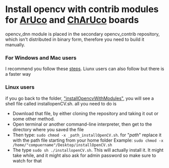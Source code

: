 # Install opencv with contrib modules for [ArUco](https://docs.opencv.org/3.4.0/db/da9/tutorial_aruco_board_detection.html) and [ChArUco](https://docs.opencv.org/3.1.0/df/d4a/tutorial_charuco_detection.html) boards
opencv_dnn module is placed in the secondary opencv_contrib repository, which isn't distributed in binary form, therefore you need to build it manually.

### For Windows and Mac users
I recommend you follow these [steps](https://docs.opencv.org/3.2.0/de/d25/tutorial_dnn_build.html). Liunx users can also follow but there is a faster way

### Linux users
if you go back to the folder, ["installOpencvWithModules"](https://github.com/N-kelkay/opencv-installer/tree/master/installOpencvWithModules), you will see a shell file called installopenCV.sh. all you need to do is 
- Download that file, by either cloning the repository and taking it out or some other method.
- Open terminal or another command-line interpreter, then get to the directory where you saved the file
- Then type: `sudo chmod -x _path_installOpenCV.sh`. for "_path_" replace it with the path file starting from your home folder Example: `sudo chmod -x /home/"compuername"/Desktop/installOpenCV.sh`
- The type `sudo sh ./installopenCV.sh`. This will actually install it. It might take while, and it might also ask for admin password so make sure to watch for that

